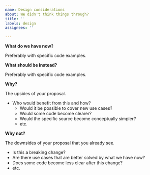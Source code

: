 ```yaml
---
name: Design considerations
about: We didn't think things through?
title: ''
labels: design
assignees: ''

---
```


<!--
This is a place for issue reports that are not exactly bugs (wrong unintentional behavior), it's for raising issue regarding software architecture/design.

**Double-check**

* If the behavior is strange, surprising, and undocumented, it could be a good idea to file a "Bug report" instead.
* Is this still relevant with the latest version of MevaCoin? We could have changed this already.
* Maybe there are good reasons for the existing behavior. Please try searching for existing discussions of the problem.

-->

**What do we have now?**

Preferably with specific code examples.

**What should be instead?**

Preferably with specific code examples.

**Why?**

The upsides of your proposal.
* Who would benefit from this and how?
  - Would it be possible to cover new use cases?
  - Would some code become clearer?
  - Would the specific source become conceptually simpler?
  - etc.

**Why not?**

The downsides of your proposal that you already see.
* Is this a breaking change?
* Are there use cases that are better solved by what we have now?
* Does some code become less clear after this change?
* etc.